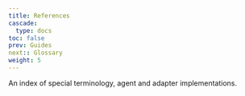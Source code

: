 ```yaml
---
title: References
cascade:
  type: docs
toc: false
prev: Guides
next:: Glossary
weight: 5
---
```


An index of special terminology, agent and adapter implementations.
